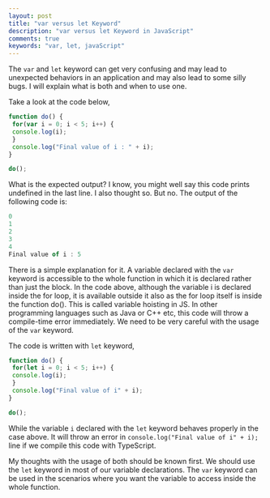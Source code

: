 ```yaml
---
layout: post
title: "var versus let Keyword"
description: "var versus let Keyword in JavaScript"
comments: true
keywords: "var, let, javaScript"
---
```


The `var` and `let` keyword can get very confusing and may lead to unexpected behaviors in an application and may also lead to some silly bugs. I will explain what is both and when to use one.

Take a look at the code below,
```javascript
function do() {
 for(var i = 0; i < 5; i++) {
 console.log(i);
 }
 console.log("Final value of i : " + i);
}

do();
```

What is the expected output? I know, you might well say this code prints undefined in the last line. I also thought so. But no. The output of the following code is:

```javascript
0 
1 
2
3
4
Final value of i : 5
```
  
There is a simple explanation for it. A variable declared with the `var` keyword is accessible to the whole function in which it is declared rather than just the block. In the code above, although the variable i is declared inside the for loop, it is available outside it also as the for loop itself is inside the function do(). This is called variable hoisting in JS. In other programming languages such as Java or C++ etc, this code will throw a compile-time error immediately. We need to be very careful with the usage of the `var` keyword.

The code is written with `let` keyword,
```javascript
function do() {
 for(let i = 0; i < 5; i++) {
 console.log(i);
 }
 console.log("Final value of i" + i);
}

do();
```

While the variable `i` declared with the `let` keyword behaves properly in the case above. It will throw an error in 
`console.log("Final value of i" + i);`
line if we compile this code with TypeScript.

My thoughts with the usage of both should be known first. We should use the `let` keyword in most of our variable declarations. The `var` keyword can be used in the scenarios where you want the variable to access inside the whole function.
